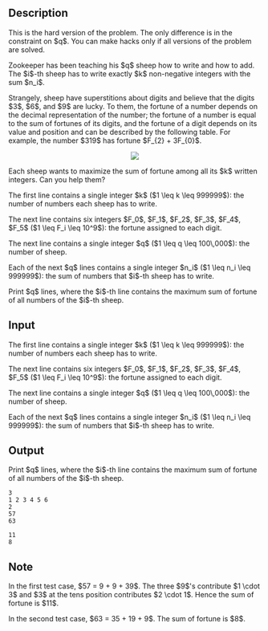 ## Description

<div><p><span class="tex-font-style-bf">This is the hard version of the problem. The only difference is in the constraint on $q$. You can make hacks only if all versions of the problem are solved.</span></p><p>Zookeeper has been teaching his $q$ sheep how to write and how to add. The $i$-th sheep has to write exactly $k$ <span class="tex-font-style-bf">non-negative integers</span> with the sum $n_i$.</p><p>Strangely, sheep have superstitions about digits and believe that the digits $3$, $6$, and $9$ are lucky. To them, the fortune of a number depends on the decimal representation of the number; the fortune of a number is equal to the sum of fortunes of its digits, and the fortune of a digit depends on its value and position and can be described by the following table. For example, the number $319$ has fortune $F_{2} + 3F_{0}$. </p><center> <img class="tex-graphics" src="file://CODxNkH0.png" style="max-width: 100.0%;max-height: 100.0%;"> </center><p>Each sheep wants to maximize the <span class="tex-font-style-bf">sum of fortune</span> among all its $k$ written integers. Can you help them?</p></div><div class="input-specification"><p>The first line contains a single integer $k$ ($1 \leq k \leq 999999$): the number of numbers each sheep has to write. </p><p> The next line contains six integers $F_0$, $F_1$, $F_2$, $F_3$, $F_4$, $F_5$ ($1 \leq F_i \leq 10^9$): the fortune assigned to each digit. </p><p> The next line contains a single integer $q$ ($1 \leq q \leq 100\,000$): the number of sheep.</p><p>Each of the next $q$ lines contains a single integer $n_i$ ($1 \leq n_i \leq 999999$): the sum of numbers that $i$-th sheep has to write.</p></div><div class="output-specification"><p>Print $q$ lines, where the $i$-th line contains the maximum sum of fortune of all numbers of the $i$-th sheep.</p></div>

## Input

<p>The first line contains a single integer $k$ ($1 \leq k \leq 999999$): the number of numbers each sheep has to write. </p><p> The next line contains six integers $F_0$, $F_1$, $F_2$, $F_3$, $F_4$, $F_5$ ($1 \leq F_i \leq 10^9$): the fortune assigned to each digit. </p><p> The next line contains a single integer $q$ ($1 \leq q \leq 100\,000$): the number of sheep.</p><p>Each of the next $q$ lines contains a single integer $n_i$ ($1 \leq n_i \leq 999999$): the sum of numbers that $i$-th sheep has to write.</p>

## Output

<p>Print $q$ lines, where the $i$-th line contains the maximum sum of fortune of all numbers of the $i$-th sheep.</p>





```input1
3
1 2 3 4 5 6
2
57
63
```




```output1
11
8
```



## Note

<p>In the first test case, $57 = 9 + 9 + 39$. The three $9$'s contribute $1 \cdot 3$ and $3$ at the tens position contributes $2 \cdot 1$. Hence the sum of fortune is $11$.</p><p>In the second test case, $63 = 35 + 19 + 9$. The sum of fortune is $8$.</p>
